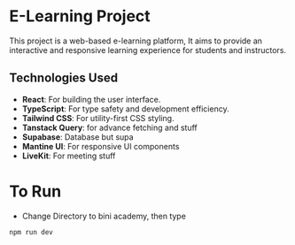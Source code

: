 # E-Learning Project

This project is a web-based e-learning platform, It aims to provide an interactive and responsive learning experience for students and instructors.

## Technologies Used
-  **React**: For building the user interface.
-  **TypeScript**: For type safety and development efficiency.
-  **Tailwind CSS**: For utility-first CSS styling.
- **Tanstack Query**: for advance fetching and stuff
-  **Supabase**: Database but supa
-  **Mantine UI**: For responsive UI components
-  **LiveKit**: For meeting stuff
  
# To Run

- Change Directory to bini academy, then type

```npm run dev```
